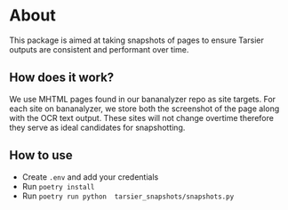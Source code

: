 # About

This package is aimed at taking snapshots of pages to ensure Tarsier outputs are consistent and performant over time.

## How does it work?

We use MHTML pages found in our bananalyzer repo as site targets.
For each site on bananalyzer, we store both the screenshot of the page along with the OCR text output.
These sites will not change overtime therefore they serve as ideal candidates for snapshotting.

## How to use

- Create `.env` and add your credentials
- Run `poetry install`
- Run `poetry run python  tarsier_snapshots/snapshots.py`
